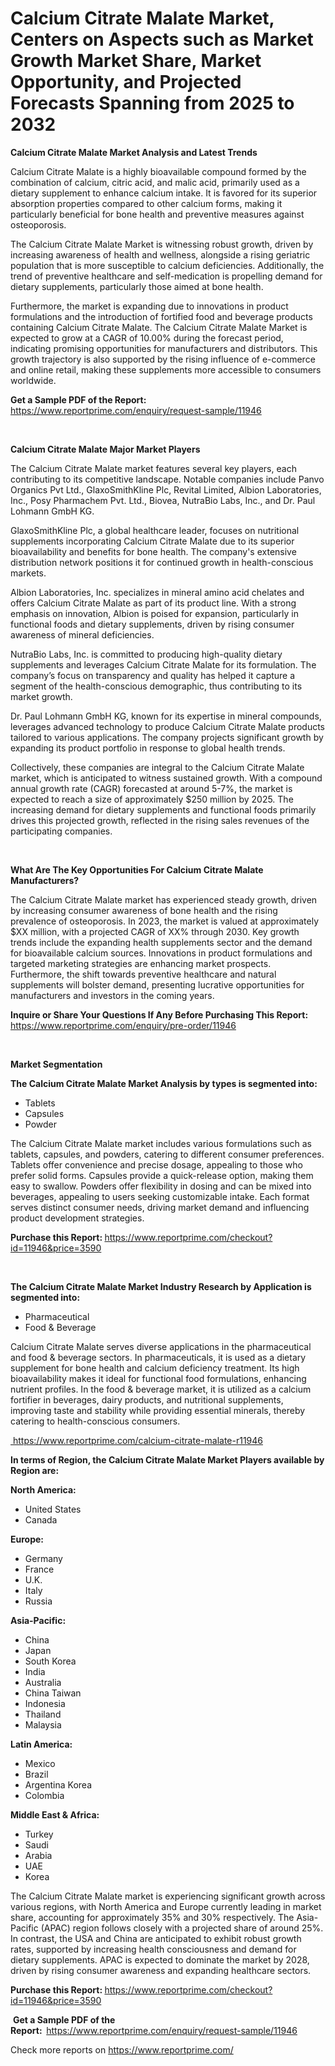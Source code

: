 <p><h1>Calcium Citrate Malate Market, Centers on Aspects such as Market Growth Market Share, Market Opportunity, and Projected Forecasts Spanning from 2025 to 2032</h1></p><p><strong>Calcium Citrate Malate Market Analysis and Latest Trends</strong></p>
<p><p>Calcium Citrate Malate is a highly bioavailable compound formed by the combination of calcium, citric acid, and malic acid, primarily used as a dietary supplement to enhance calcium intake. It is favored for its superior absorption properties compared to other calcium forms, making it particularly beneficial for bone health and preventive measures against osteoporosis. </p><p>The Calcium Citrate Malate Market is witnessing robust growth, driven by increasing awareness of health and wellness, alongside a rising geriatric population that is more susceptible to calcium deficiencies. Additionally, the trend of preventive healthcare and self-medication is propelling demand for dietary supplements, particularly those aimed at bone health. </p><p>Furthermore, the market is expanding due to innovations in product formulations and the introduction of fortified food and beverage products containing Calcium Citrate Malate. The Calcium Citrate Malate Market is expected to grow at a CAGR of 10.00% during the forecast period, indicating promising opportunities for manufacturers and distributors. This growth trajectory is also supported by the rising influence of e-commerce and online retail, making these supplements more accessible to consumers worldwide.</p></p>
<p><strong>Get a Sample PDF of the Report:&nbsp;</strong> <a href="https://www.reportprime.com/enquiry/request-sample/11946?utm_campaign=2934&utm_medium=2&utm_source=Github&utm_content=ia&utm_term=17032025&utm_id=calcium-citrate-malate">https://www.reportprime.com/enquiry/request-sample/11946</a></p>
<p>&nbsp;</p>
<p><strong>Calcium Citrate Malate Major Market Players</strong></p>
<p><p>The Calcium Citrate Malate market features several key players, each contributing to its competitive landscape. Notable companies include Panvo Organics Pvt Ltd., GlaxoSmithKline Plc, Revital Limited, Albion Laboratories, Inc., Posy Pharmachem Pvt. Ltd., Biovea, NutraBio Labs, Inc., and Dr. Paul Lohmann GmbH KG. </p><p>GlaxoSmithKline Plc, a global healthcare leader, focuses on nutritional supplements incorporating Calcium Citrate Malate due to its superior bioavailability and benefits for bone health. The company's extensive distribution network positions it for continued growth in health-conscious markets.</p><p>Albion Laboratories, Inc. specializes in mineral amino acid chelates and offers Calcium Citrate Malate as part of its product line. With a strong emphasis on innovation, Albion is poised for expansion, particularly in functional foods and dietary supplements, driven by rising consumer awareness of mineral deficiencies.</p><p>NutraBio Labs, Inc. is committed to producing high-quality dietary supplements and leverages Calcium Citrate Malate for its formulation. The company’s focus on transparency and quality has helped it capture a segment of the health-conscious demographic, thus contributing to its market growth.</p><p>Dr. Paul Lohmann GmbH KG, known for its expertise in mineral compounds, leverages advanced technology to produce Calcium Citrate Malate products tailored to various applications. The company projects significant growth by expanding its product portfolio in response to global health trends.</p><p>Collectively, these companies are integral to the Calcium Citrate Malate market, which is anticipated to witness sustained growth. With a compound annual growth rate (CAGR) forecasted at around 5-7%, the market is expected to reach a size of approximately $250 million by 2025. The increasing demand for dietary supplements and functional foods primarily drives this projected growth, reflected in the rising sales revenues of the participating companies.</p></p>
<p>&nbsp;</p>
<p><strong>What Are The Key Opportunities For Calcium Citrate Malate Manufacturers?</strong></p>
<p><p>The Calcium Citrate Malate market has experienced steady growth, driven by increasing consumer awareness of bone health and the rising prevalence of osteoporosis. In 2023, the market is valued at approximately $XX million, with a projected CAGR of XX% through 2030. Key growth trends include the expanding health supplements sector and the demand for bioavailable calcium sources. Innovations in product formulations and targeted marketing strategies are enhancing market prospects. Furthermore, the shift towards preventive healthcare and natural supplements will bolster demand, presenting lucrative opportunities for manufacturers and investors in the coming years.</p></p>
<p><strong>Inquire or Share Your Questions If Any Before Purchasing This Report:</strong> <a href="https://www.reportprime.com/enquiry/pre-order/11946?utm_campaign=2934&utm_medium=2&utm_source=Github&utm_content=ia&utm_term=17032025&utm_id=calcium-citrate-malate">https://www.reportprime.com/enquiry/pre-order/11946</a></p>
<p>&nbsp;</p>
<p><strong>Market Segmentation</strong></p>
<p><strong>The Calcium Citrate Malate Market Analysis by types is segmented into:</strong></p>
<p><ul><li>Tablets</li><li>Capsules</li><li>Powder</li></ul></p>
<p><p>The Calcium Citrate Malate market includes various formulations such as tablets, capsules, and powders, catering to different consumer preferences. Tablets offer convenience and precise dosage, appealing to those who prefer solid forms. Capsules provide a quick-release option, making them easy to swallow. Powders offer flexibility in dosing and can be mixed into beverages, appealing to users seeking customizable intake. Each format serves distinct consumer needs, driving market demand and influencing product development strategies.</p></p>
<p><strong>Purchase this Report:&nbsp;</strong><a href="https://www.reportprime.com/checkout?id=11946&price=3590&utm_campaign=2934&utm_medium=2&utm_source=Github&utm_content=ia&utm_term=17032025&utm_id=calcium-citrate-malate">https://www.reportprime.com/checkout?id=11946&price=3590</a></p>
<p>&nbsp;</p>
<p><strong>The Calcium Citrate Malate Market Industry Research by Application is segmented into:</strong></p>
<p><ul><li>Pharmaceutical</li><li>Food & Beverage</li></ul></p>
<p><p>Calcium Citrate Malate serves diverse applications in the pharmaceutical and food & beverage sectors. In pharmaceuticals, it is used as a dietary supplement for bone health and calcium deficiency treatment. Its high bioavailability makes it ideal for functional food formulations, enhancing nutrient profiles. In the food & beverage market, it is utilized as a calcium fortifier in beverages, dairy products, and nutritional supplements, improving taste and stability while providing essential minerals, thereby catering to health-conscious consumers.</p></p>
<p><a href="https://www.reportprime.com/calcium-citrate-malate-r11946?utm_campaign=2934&utm_medium=2&utm_source=Github&utm_content=ia&utm_term=17032025&utm_id=calcium-citrate-malate">&nbsp;https://www.reportprime.com/calcium-citrate-malate-r11946</a></p>
<p><strong>In terms of Region, the Calcium Citrate Malate Market Players available by Region are:</strong></p>
<p>
    <p> <strong> North America: </strong>
        <ul>
            <li>United States</li>
            <li>Canada</li>
        </ul>
        </p> 
    <p> <strong> Europe: </strong>
        <ul>
            <li>Germany</li>
            <li>France</li>
            <li>U.K.</li>
            <li>Italy</li>
            <li>Russia</li>
        </ul>
        </p> 
    <p> <strong> Asia-Pacific: </strong>
        <ul>
            <li>China</li>
            <li>Japan</li>
            <li>South Korea</li>
            <li>India</li>
            <li>Australia</li>
            <li>China Taiwan</li>
            <li>Indonesia</li>
            <li>Thailand</li>
            <li>Malaysia</li>
        </ul>
        </p> 
    <p> <strong> Latin America: </strong>
        <ul>
            <li>Mexico</li>
            <li>Brazil</li>
            <li>Argentina Korea</li>
            <li>Colombia</li>
        </ul>
        </p> 
    <p> <strong> Middle East & Africa: </strong>
        <ul>
            <li>Turkey</li>
            <li>Saudi</li>
            <li>Arabia</li>
            <li>UAE</li>
            <li>Korea</li>
        </ul>
    </p>
    </p>
<p><p>The Calcium Citrate Malate market is experiencing significant growth across various regions, with North America and Europe currently leading in market share, accounting for approximately 35% and 30% respectively. The Asia-Pacific (APAC) region follows closely with a projected share of around 25%. In contrast, the USA and China are anticipated to exhibit robust growth rates, supported by increasing health consciousness and demand for dietary supplements. APAC is expected to dominate the market by 2028, driven by rising consumer awareness and expanding healthcare sectors.</p></p>
<p><strong>Purchase this Report: </strong><a href="https://www.reportprime.com/checkout?id=11946&price=3590&utm_campaign=2934&utm_medium=2&utm_source=Github&utm_content=ia&utm_term=17032025&utm_id=calcium-citrate-malate">https://www.reportprime.com/checkout?id=11946&price=3590</a></p>
<p>&nbsp;<strong>Get a Sample PDF of the Report:&nbsp;&nbsp;</strong><a href="https://www.reportprime.com/enquiry/request-sample/11946?utm_campaign=2934&utm_medium=2&utm_source=Github&utm_content=ia&utm_term=17032025&utm_id=calcium-citrate-malate">https://www.reportprime.com/enquiry/request-sample/11946</a></p>
<p><strong></strong></p>
<p>Check more reports on <a href="https://www.reportprime.com/?utm_campaign=2934&utm_medium=2&utm_source=Github&utm_content=ia&utm_term=17032025&utm_id=calcium-citrate-malate">https://www.reportprime.com/</a></p>